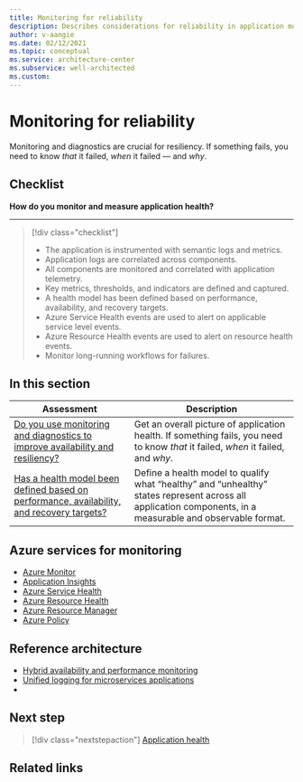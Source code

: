 ```yaml
---
title: Monitoring for reliability
description: Describes considerations for reliability in application monitoring.
author: v-aangie
ms.date: 02/12/2021
ms.topic: conceptual
ms.service: architecture-center
ms.subservice: well-architected
ms.custom:
---
```


# Monitoring for reliability

Monitoring and diagnostics are crucial for resiliency. If something fails, you need to know *that* it failed, *when* it failed &mdash; and *why*.

## Checklist

**How do you monitor and measure application health?**
***

> [!div class="checklist"]
> - The application is instrumented with semantic logs and metrics.
> - Application logs are correlated across components.
> - All components are monitored and correlated with application telemetry.
> - Key metrics, thresholds, and indicators are defined and captured.
> - A health model has been defined based on performance, availability, and recovery targets.
> - Azure Service Health events are used to alert on applicable service level events.
> - Azure Resource Health events are used to alert on resource health events.
> - Monitor long-running workflows for failures.

## In this section

| Assessment  | Description |
| ------------- | ------------- |
| [Do you use monitoring and diagnostics to improve availability and resiliency?](/azure/architecture/framework/resiliency/monitoring)  | Get an overall picture of application health. If something fails, you need to know *that* it failed, *when* it failed, and *why*. |
| [Has a health model been defined based on performance, availability, and recovery targets?](/azure/architecture/framework/resiliency/monitor-model) | Define a health model to qualify what “healthy” and “unhealthy” states represent across all application components, in a measurable and observable format.

## Azure services for monitoring

- [Azure Monitor](/azure/azure-monitor/overview)
- [Application Insights](/azure/azure-monitor/app/app-insights-overview)
- [Azure Service Health](/azure/service-health/overview)
- [Azure Resource Health](/azure/service-health/resource-health-overview)
- [Azure Resource Manager](/azure-resource-manager/management/overview)
- [Azure Policy](/azure/governance/policy/overview)

## Reference architecture

- [Hybrid availability and performance monitoring](https://docs.microsoft.com/azure/architecture/hybrid/hybrid-perf-monitoring)
- [Unified logging for microservices applications](https://docs.microsoft.com/azure/architecture/example-scenario/logging/unified-logging)
- 
## Next step

>[!div class="nextstepaction"]
>[Application health](/azure/architecture/framework/resiliency/monitoring)

## Related links

